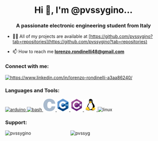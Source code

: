 <h1 align="center">Hi 👋, I'm @pvssygino...</h1>
<h3 align="center">A passionate electronic engineering student from Italy</h3>

- 👨‍💻 All of my projects are available at [https://github.com/pvssygino?tab=repositories](https://github.com/pvssygino?tab=repositories)

- 📫 How to reach me **lorenzo.rondinelli48@gmail.com**

<h3 align="left">Connect with me:</h3>
<p align="left">
<a href="https://linkedin.com/in/https://www.linkedin.com/in/lorenzo-rondinelli-a3aa86240/" target="blank"><img align="center" src="https://raw.githubusercontent.com/rahuldkjain/github-profile-readme-generator/master/src/images/icons/Social/linked-in-alt.svg" alt="https://www.linkedin.com/in/lorenzo-rondinelli-a3aa86240/" height="30" width="40" /></a>
</p>

<h3 align="left">Languages and Tools:</h3>
<p align="left"> <a href="https://www.arduino.cc/" target="_blank" rel="noreferrer"> <img src="https://cdn.worldvectorlogo.com/logos/arduino-1.svg" alt="arduino" width="40" height="40"/> </a> <a href="https://www.gnu.org/software/bash/" target="_blank" rel="noreferrer"> <img src="https://www.vectorlogo.zone/logos/gnu_bash/gnu_bash-icon.svg" alt="bash" width="40" height="40"/> </a> <a href="https://www.cprogramming.com/" target="_blank" rel="noreferrer"> <img src="https://raw.githubusercontent.com/devicons/devicon/master/icons/c/c-original.svg" alt="c" width="40" height="40"/> </a> <a href="https://www.w3schools.com/cpp/" target="_blank" rel="noreferrer"> <img src="https://raw.githubusercontent.com/devicons/devicon/master/icons/cplusplus/cplusplus-original.svg" alt="cplusplus" width="40" height="40"/> </a> <a href="https://www.w3schools.com/cs/" target="_blank" rel="noreferrer"> <img src="https://raw.githubusercontent.com/devicons/devicon/master/icons/csharp/csharp-original.svg" alt="csharp" width="40" height="40"/> </a> <a href="https://www.linux.org/" target="_blank" rel="noreferrer"> <img src="https://raw.githubusercontent.com/devicons/devicon/master/icons/linux/linux-original.svg" alt="linux" width="40" height="40"/> </a> <img src="[https://raw.githubusercontent.com/devicons/devicon/master/icons/linux/linux-original.svg](https://encrypted-tbn0.gstatic.com/images?q=tbn:ANd9GcSEWSpuE2OQj6AdR-fZsPCuiy2h-PpXHvsOaQ&s)" alt="linux" width="40" height="40"/> </p>

<h3 align="left">Support:</h3>
<p><a href="https://www.buymeacoffee.com/pvssygino"> <img align="left" src="https://cdn.buymeacoffee.com/buttons/v2/default-yellow.png" height="50" width="210" alt="pvssygino" /></a><a href="https://ko-fi.com/pvssyg"> <img align="left" src="https://cdn.ko-fi.com/cdn/kofi3.png?v=3" height="50" width="210" alt="pvssyg" /></a></p><br><br>

